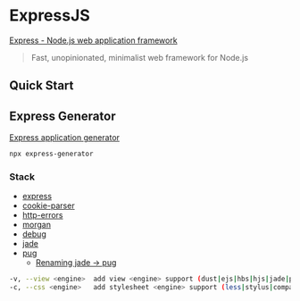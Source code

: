 # ExpressJS


[Express - Node.js web application framework](https://expressjs.com/)

> Fast, unopinionated, minimalist web framework for Node.js


## Quick Start


## Express Generator

[Express application generator](https://expressjs.com/en/starter/generator.html)

```bash
npx express-generator
```

### Stack

* [express](https://www.npmjs.com/package/express)
* [cookie-parser](https://www.npmjs.com/package/cookie-parser)
* [http-errors](https://www.npmjs.com/package/http-errors)
* [morgan](https://www.npmjs.com/package/morgan)
* [debug](https://www.npmjs.com/package/debug)
* [jade](https://www.npmjs.com/package/jade)
* [pug](https://www.npmjs.com/package/pug)
  * [Renaming jade -> pug](https://github.com/pugjs/pug/issues/2184)

```bash
-v, --view <engine>  add view <engine> support (dust|ejs|hbs|hjs|jade|pug|twig|vash) (defaults to jade)
-c, --css <engine>   add stylesheet <engine> support (less|stylus|compass|sass) (defaults to plain css)
```




